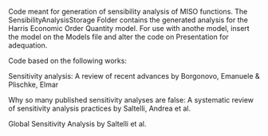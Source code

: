 Code meant for generation of sensibility analysis of MISO functions.
The SensibilityAnalysisStorage Folder contains the generated analysis for the Harris Economic Order Quantity model.
For use with anothe model, insert the model on the Models file and alter the code on Presentation for adequation.

Code based on the following works:

Sensitivity analysis: A review of recent advances by Borgonovo, Emanuele & Plischke, Elmar

Why so many published sensitivity analyses are false: A systematic review of sensitivity analysis practices by Saltelli, Andrea et al.

Global Sensitivity Analysis by Saltelli et al.

